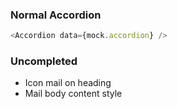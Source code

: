 ### Normal Accordion

```js
<Accordion data={mock.accordion} />
```

### Uncompleted
* Icon mail on heading
* Mail body content style